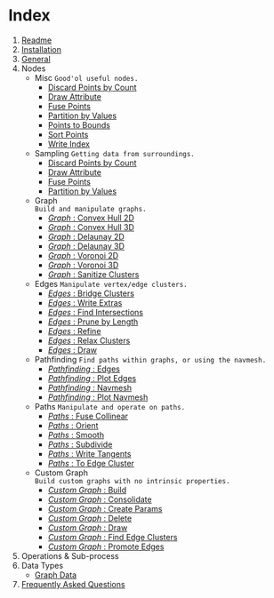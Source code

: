 # Index

1. [Readme](../Readme.md)
1. [Installation](Installation.md)
1. [General](GeneralInfos.md)
1. Nodes
    - Misc
    `Good'ol useful nodes.`
        - [Discard Points by Count](PCGExMiscDiscardPointsByCount.md)
        - [Draw Attribute](PCGExMiscDiscardPointsByCount.md)
        - [Fuse Points](PCGExMiscFusePoints.md)
        - [Partition by Values](PCGExMiscPartitionByValues.md)
        - [Points to Bounds](PCGExMiscPointsToBounds.md)
        - [Sort Points](PCGExMiscSortPoints.md)
        - [Write Index](PCGExWriteIndex.md)
    - Sampling
    `Getting data from surroundings.`
        - [Discard Points by Count](PCGExMiscDiscardPointsByCount.md)
        - [Draw Attribute](PCGExMiscDiscardPointsByCount.md)
        - [Fuse Points](PCGExMiscFusePoints.md)
        - [Partition by Values](PCGExMiscPartitionByValues.md)
    - Graph  
    `Build and manipulate graphs.`
        - [*Graph* : Convex Hull 2D](PCGExGraphConvexHull2D.md)
        - [*Graph* : Convex Hull 3D](PCGExGraphConvexHull3D.md)
        - [*Graph* : Delaunay 2D](PCGExGraphDelaunay2D.md)
        - [*Graph* : Delaunay 3D](PCGExGraphDelaunay3D.md)
        - [*Graph* : Voronoi 2D](PCGExGraphVoronoi2D.md)
        - [*Graph* : Voronoi 3D](PCGExGraphVoronoi3D.md)
        - [*Graph* : Sanitize Clusters](PCGExGraphSanitizeClusters.md)
    - Edges
    `Manipulate vertex/edge clusters.`
        - [*Edges* : Bridge Clusters](PCGExEdgesBuildClusters.md)
        - [*Edges* : Write Extras](PCGExEdgesWriteExtras.md)
        - [*Edges* : Find Intersections](PCGExEdgesFindIntersections.md)
        - [*Edges* : Prune by Length](PCGExEdgesPruneByLength.md)
        - [*Edges* : Refine](PCGExEdgesRefine.md)
        - [*Edges* : Relax Clusters](PCGExEdgesRefine.md)
        - [*Edges* : Draw](PCGExEdgesDraw.md)
    - Pathfinding
    `Find paths within graphs, or using the navmesh.`
        - [*Pathfinding* : Edges](PCGExPathfindingEdges.md)
        - [*Pathfinding* : Plot Edges](PCGExPathfindingPlotEdges.md)
        - [*Pathfinding* : Navmesh](PCGExPathfindingNavmesh.md)
        - [*Pathfinding* : Plot Navmesh](PCGExPathfindingPlotNavmesh.md)
    - Paths
    `Manipulate and operate on paths.`
        - [*Paths* : Fuse Collinear](PCGExPathsFuseColinear.md)
        - [*Paths* : Orient](PCGExPathOrient.md)
        - [*Paths* : Smooth](PCGExPathSmooth.md)
        - [*Paths* : Subdivide](PCGExPathSubdivide.md)
        - [*Paths* : Write Tangents](PCGExPathSubdivide.md)
        - [*Paths* : To Edge Cluster](PCGExPathToEdges.md)
    - Custom Graph  
    `Build custom graphs with no intrinsic properties.`
        - [*Custom Graph* : Build](PCGExCustomGraphBuild.md)
        - [*Custom Graph* : Consolidate](PCGExCustomGraphConsolidate.md)
        - [*Custom Graph* : Create Params](PCGExCustomGraphCreateParams.md)
        - [*Custom Graph* : Delete](PCGExCustomGraphDelete.md)
        - [*Custom Graph* : Draw](PCGExCustomGraphDraw.md)
        - [*Custom Graph* : Find Edge Clusters](PCGExCustomGraphFindEdgeClusters.md)
        - [*Custom Graph* : Promote Edges](PCGExCustomGraphPromoteEdges.md)
1. Operations & Sub-process
1. Data Types
    - [Graph Data](PCGExCustomGraphData.md)
1. [Frequently Asked Questions](FAQ.md)